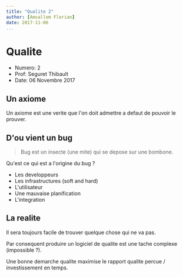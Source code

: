 ```yaml
---
title: "Qualite 2"
author: [Amsallem Florian]
date: 2017-11-06
...
```


# Qualite

* Numero: 2
* Prof: Seguret Thibault
* Date: 06 Novembre 2017

## Un axiome

Un axiome est une verite que l'on doit admettre a defaut
de pouvoir le prouver.

## D'ou vient un bug

> Bug est un insecte (une mite) qui se depose sur une bombone.

Qu'est ce qui est a l'origine du bug ?

* Les developpeurs
* Les infrastructures (soft and hard)
* L'utilisateur
* Une mauvaise planification
* L'integration

## La realite

Il sera toujours facile de trouver quelque chose qui ne va pas.

Par consequent produire un logiciel de qualite est une tache complexe
(impossible ?).

Une bonne demarche qualite maximise le rapport qualite percue / investissement en temps.
